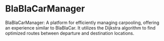 # BlaBlaCarManager
BlaBlaCarManager: A platform for efficiently managing carpooling, offering an experience similar to BlaBlaCar. It utilizes the Dijkstra algorithm to find optimized routes between departure and destination locations.
